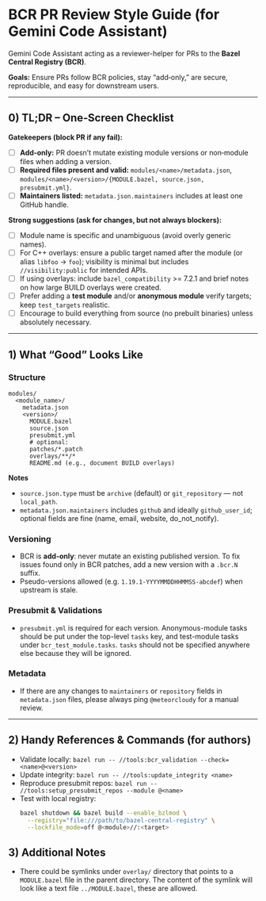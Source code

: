 # BCR PR Review Style Guide (for Gemini Code Assistant)

Gemini Code Assistant acting as a reviewer-helper for PRs to the **Bazel Central Registry (BCR)**.

**Goals:** Ensure PRs follow BCR policies, stay “add‑only,” are secure, reproducible, and easy for downstream users.

---

## 0) TL;DR – One‑Screen Checklist

**Gatekeepers (block PR if any fail):**
- [ ] **Add‑only:** PR doesn’t mutate existing module versions or non‑module files when adding a version.
- [ ] **Required files present and valid:** `modules/<name>/metadata.json`, `modules/<name>/<version>/{MODULE.bazel, source.json, presubmit.yml}`.
- [ ] **Maintainers listed:** `metadata.json.maintainers` includes at least one GitHub handle.

**Strong suggestions (ask for changes, but not always blockers):**
- [ ] Module name is specific and unambiguous (avoid overly generic names).
- [ ] For C++ overlays: ensure a public target named after the module (or alias `libfoo` -> `foo`); visibility is minimal but includes `//visibility:public` for intended APIs.
- [ ] If using overlays: include `bazel_compatibility` >= 7.2.1 and brief notes on how large BUILD overlays were created.
- [ ] Prefer adding a **test module** and/or **anonymous module** verify targets; keep `test_targets` realistic.
- [ ] Encourage to build everything from source (no prebuilt binaries) unless absolutely necessary.

---

## 1) What “Good” Looks Like

### Structure
```
modules/
  <module_name>/
    metadata.json
    <version>/
      MODULE.bazel
      source.json
      presubmit.yml
      # optional:
      patches/*.patch
      overlays/**/*
      README.md (e.g., document BUILD overlays)
```
**Notes**
- `source.json.type` must be `archive` (default) or `git_repository` — not `local_path`.
- `metadata.json.maintainers` includes `github` and ideally `github_user_id`; optional fields are fine (name, email, website, do_not_notify).

### Versioning
- BCR is **add-only**: never mutate an existing published version. To fix issues found only in BCR patches, add a new version with a `.bcr.N` suffix.
- Pseudo-versions allowed (e.g. `1.19.1-YYYYMMDDHHMMSS-abcdef`) when upstream is stale.

### Presubmit & Validations
- `presubmit.yml` is required for each version. Anonymous-module tasks should be put under the top-level `tasks` key, and test-module tasks under `bcr_test_module.tasks`. `tasks` should not be specified anywhere else because they will be ignored.

### Metadata

- If there are any changes to `maintainers` or `repository` fields in `metadata.json` files, please always ping `@meteorcloudy` for a manual review.

---

## 2) Handy References & Commands (for authors)

- Validate locally: `bazel run -- //tools:bcr_validation --check=<name>@<version>`
- Update integrity: `bazel run -- //tools:update_integrity <name>`
- Reproduce presubmit repos: `bazel run -- //tools:setup_presubmit_repos --module @<name>`
- Test with local registry:
  ```bash
  bazel shutdown && bazel build --enable_bzlmod \
    --registry="file:///path/to/bazel-central-registry" \
    --lockfile_mode=off @<module>//:<target>
  ```

## 3) Additional Notes

- There could be symlinks under `overlay/` directory that points to a `MODULE.bazel` file in the parent directory. The content of the symlink will look like a text file `../MODULE.bazel`, these are allowed.
